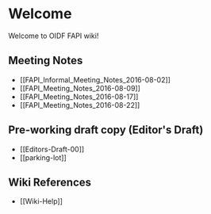 # Welcome

Welcome to OIDF FAPI wiki! 

## Meeting Notes

* [[FAPI_Informal_Meeting_Notes_2016-08-02]]
* [[FAPI_Meeting_Notes_2016-08-09]]
* [[FAPI_Meeting_Notes_2016-08-17]]
* [[FAPI_Meeting_Notes_2016-08-22]]

## Pre-working draft copy (Editor's Draft)

* [[Editors-Draft-00]] 
* [[parking-lot]]

## Wiki References

* [[Wiki-Help]]